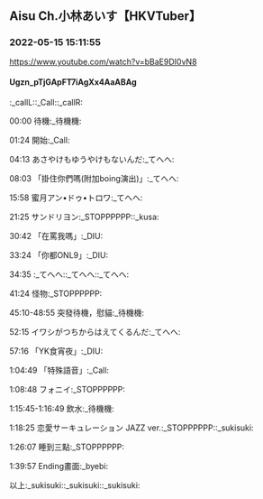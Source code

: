 # ㅤㅤㅤ

## Aisu Ch.小林あいす【HKVTuber】

### 2022-05-15 15:11:55

https://www.youtube.com/watch?v=bBaE9DI0vN8

#### Ugzn_pTjGApFT7iAgXx4AaABAg

:_callL::_Call::_callR:

00:00 待機:_待機機:

01:24 開始:_Call:

04:13 あさやけもゆうやけもないんだ:_てへへ:

08:03 「掛住你們嗎(附加boing演出)」:_てへへ:

15:58 蜜月アン•ドゥ•トロワ:_てへへ:

21:25 サンドリヨン:_STOPPPPPP::_kusa:

30:42 「在罵我嗎」:_DIU:

33:24 「你都ONL9」:_DIU:

34:35 :_てへへ::_てへへ::_てへへ:

41:24 怪物:_STOPPPPPP:

45:10-48:55 突發待機，慰貓:_待機機:

52:15 イワシがつちからはえてくるんだ:_てへへ:

57:16 「YK食宵夜」:_DIU:

1:04:49 「特殊語音」:_Call:

1:08:48 フォニイ:_STOPPPPPP:

1:15:45-1:16:49 飲水:_待機機:

1:18:25 恋愛サーキュレーション JAZZ ver.:_STOPPPPPP::_sukisuki:

1:26:07 睡到三點:_STOPPPPPP:

1:39:57 Ending畫面:_byebi:

以上:_sukisuki::_sukisuki::_sukisuki:


